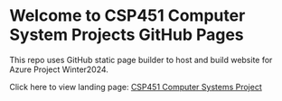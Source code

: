 # Welcome to CSP451 Computer System Projects GitHub Pages

This repo uses GitHub static page builder to host and build website for Azure Project Winter2024. 
<!--experiments with advanced GitHub-->

Click here to view landing page: [CSP451 Computer Systems Project](https://csp451.github.io/)

